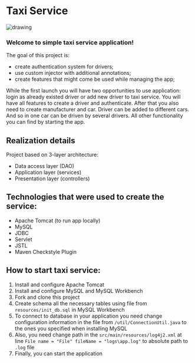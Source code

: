 # Taxi Service
![drawing](https://img4.goodfon.ru/original/1920x1080/e/33/london-taxi-gorod-ulitsa.jpg)

### Welcome to simple taxi service application!
The goal of this project is:
* create authentication system for drivers;
* use custom injector with additional annotations;
* create features that might come be used while managing the app;

While the first launch you will have two opportunities to use application: login as already existed driver or add new driver to taxi service.
You will have all features to create a driver and authenticate.
After that you also need to create manufacturer and car.
Driver can be added to different cars. And so in one car can be driven by several drivers.
All other functionality you can find by starting the app.

## Realization details
Project based on 3-layer architecture:
* Data access layer (DAO)
* Application layer (services)
* Presentation layer (controllers)

## Technologies that were used to create the service:
* Apache Tomcat (to run app locally)
* MySQL
* JDBC
* Servlet
* JSTL
* Maven Checkstyle Plugin

## How to start taxi service:
1. Install and configure Apache Tomcat
2. Install  and configure MySQL and MySQL Workbench
3. Fork and clone this project
4. Create schema all the necessary tables using file from `resources/init_db.sql` in MySQL Workbench
5. To connect to database in your application you need change configuration information 
in the file from `/util/ConnectionUtil.java` to the ones you specified when installing MySQL
6. Also, you need change path in the `src/main/resources/log4j2.xml` at line `File name = "File" fileName = "logs\app.log"`
to absolute path to `.log` file
7. Finally, you can start the application
